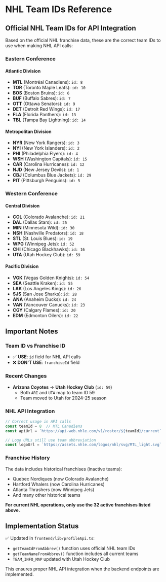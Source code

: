 # NHL Team IDs Reference

## Official NHL Team IDs for API Integration

Based on the official NHL franchise data, these are the correct team IDs to use when making NHL API calls:

### Eastern Conference

#### Atlantic Division
- **MTL** (Montréal Canadiens): `id: 8`
- **TOR** (Toronto Maple Leafs): `id: 10`
- **BOS** (Boston Bruins): `id: 6`
- **BUF** (Buffalo Sabres): `id: 7`
- **OTT** (Ottawa Senators): `id: 9`
- **DET** (Detroit Red Wings): `id: 17`
- **FLA** (Florida Panthers): `id: 13`
- **TBL** (Tampa Bay Lightning): `id: 14`

#### Metropolitan Division
- **NYR** (New York Rangers): `id: 3`
- **NYI** (New York Islanders): `id: 2`
- **PHI** (Philadelphia Flyers): `id: 4`
- **WSH** (Washington Capitals): `id: 15`
- **CAR** (Carolina Hurricanes): `id: 12`
- **NJD** (New Jersey Devils): `id: 1`
- **CBJ** (Columbus Blue Jackets): `id: 29`
- **PIT** (Pittsburgh Penguins): `id: 5`

### Western Conference

#### Central Division
- **COL** (Colorado Avalanche): `id: 21`
- **DAL** (Dallas Stars): `id: 25`
- **MIN** (Minnesota Wild): `id: 30`
- **NSH** (Nashville Predators): `id: 18`
- **STL** (St. Louis Blues): `id: 19`
- **WPG** (Winnipeg Jets): `id: 52`
- **CHI** (Chicago Blackhawks): `id: 16`
- **UTA** (Utah Hockey Club): `id: 59`

#### Pacific Division
- **VGK** (Vegas Golden Knights): `id: 54`
- **SEA** (Seattle Kraken): `id: 55`
- **LAK** (Los Angeles Kings): `id: 26`
- **SJS** (San Jose Sharks): `id: 28`
- **ANA** (Anaheim Ducks): `id: 24`
- **VAN** (Vancouver Canucks): `id: 23`
- **CGY** (Calgary Flames): `id: 20`
- **EDM** (Edmonton Oilers): `id: 22`

## Important Notes

### Team ID vs Franchise ID
- ✅ **USE**: `id` field for NHL API calls
- ❌ **DON'T USE**: `franchiseId` field

### Recent Changes
- **Arizona Coyotes** → **Utah Hockey Club** (`id: 59`)
  - Both `ARI` and `UTA` map to team ID 59
  - Team moved to Utah for 2024-25 season

### NHL API Integration
```typescript
// Correct usage in API calls
const teamId = 8  // MTL Canadiens
const apiUrl = `https://api-web.nhle.com/v1/roster/${teamId}/current`

// Logo URLs still use team abbreviation
const logoUrl = `https://assets.nhle.com/logos/nhl/svg/MTL_light.svg`
```

### Franchise History
The data includes historical franchises (inactive teams):
- Quebec Nordiques (now Colorado Avalanche)
- Hartford Whalers (now Carolina Hurricanes)  
- Atlanta Thrashers (now Winnipeg Jets)
- And many other historical teams

**For current NHL operations, only use the 32 active franchises listed above.**

## Implementation Status
✅ Updated in `frontend/lib/profileApi.ts`:
- `getTeamIdFromAbbrev()` function uses official NHL team IDs
- `getTeamNameFromAbbrev()` function includes all current teams
- `TEAM_INFO_MAP` updated with Utah Hockey Club

This ensures proper NHL API integration when the backend endpoints are implemented.
